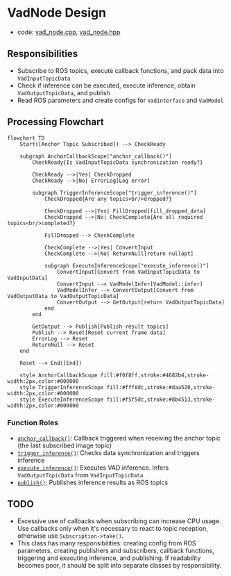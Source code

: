 # VadNode Design

- code: [vad_node.cpp](../src/vad_node.cpp), [vad_node.hpp](../include/autoware_tensorrt_vad/vad_node.hpp)

## Responsibilities

- Subscribe to ROS topics, execute callback functions, and pack data into `VadInputTopicData`
- Check if inference can be executed, execute inference, obtain `VadOutputTopicData`, and publish
- Read ROS parameters and create configs for `VadInterface` and `VadModel`

## Processing Flowchart

```mermaid
flowchart TD
    Start([Anchor Topic Subscribed]) --> CheckReady
    
    subgraph AnchorCallbackScope["anchor_callback()"]
        CheckReady{Is VadInputTopicData synchronization ready?}
        
        CheckReady -->|Yes| CheckDropped
        CheckReady -->|No| ErrorLog[Log error]
        
        subgraph TriggerInferenceScope["trigger_inference()"]
            CheckDropped{Are any topics<br/>dropped?}
            
            CheckDropped -->|Yes| FillDropped[fill_dropped_data]
            CheckDropped -->|No| CheckComplete{Are all required topics<br/>completed?}
            
            FillDropped --> CheckComplete
            
            CheckComplete -->|Yes| ConvertInput
            CheckComplete -->|No| ReturnNull[return nullopt]
            
            subgraph ExecuteInferenceScope["execute_inference()"]
                ConvertInput[Convert from VadInputTopicData to VadInputData]
                ConvertInput --> VadModelInfer[VadModel::infer]
                VadModelInfer --> ConvertOutput[Convert from VadOutputData to VadOutputTopicData]
                ConvertOutput --> GetOutput[return VadOutputTopicData]
            end
        end
        
        GetOutput --> Publish[Publish result topics]
        Publish --> Reset[Reset current frame data]
        ErrorLog --> Reset
        ReturnNull --> Reset
    end
    
    Reset --> End([End])
    
    style AnchorCallbackScope fill:#f0f8ff,stroke:#4682b4,stroke-width:2px,color:#000000
    style TriggerInferenceScope fill:#fff8dc,stroke:#daa520,stroke-width:2px,color:#000000
    style ExecuteInferenceScope fill:#f5f5dc,stroke:#8b4513,stroke-width:2px,color:#000000
```

### Function Roles

- [`anchor_callback()`](../src/vad_node.cpp): Callback triggered when receiving the anchor topic (the last subscribed image topic)
- [`trigger_inference()`](../src/vad_node.cpp): Checks data synchronization and triggers inference
- [`execute_inference()`](../src/vad_node.cpp): Executes VAD inference. Infers `VadOutputTopicData` from `VadInputTopicData`
- [`publish()`](../src/vad_node.cpp): Publishes inference results as ROS topics

## TODO

- Excessive use of callbacks when subscribing can increase CPU usage. Use callbacks only when it's necessary to react to topic reception, otherwise use `Subscription->take()`.
- This class has many responsibilities: creating config from ROS parameters, creating publishers and subscribers, callback functions, triggering and executing inference, and publishing. If readability becomes poor, it should be split into separate classes by responsibility.
